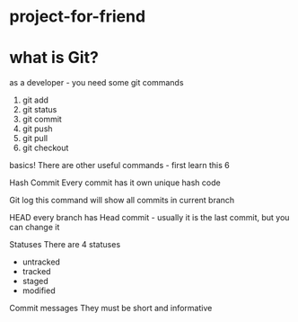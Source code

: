 # project-for-friend

# what is Git?

as a developer - you need some git commands 
1. git add 
2. git status 
3. git commit 
4. git push 
5. git pull 
6. git checkout

basics! There are other useful commands - first learn this 6

Hash Commit
Every commit has it own unique hash code

Git log
this command will show all commits in current branch

HEAD
every branch has Head commit - usually it is the last commit, but you can change it

Statuses
There are 4 statuses
- untracked
- tracked
- staged
- modified

Commit messages
They must be short and informative